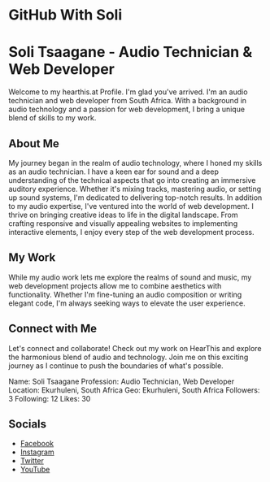 # GitHub With Soli

# Soli Tsaagane - Audio Technician & Web Developer

Welcome to my hearthis.at Profile. I'm glad you've arrived. I'm an audio technician and web developer from South Africa. With a background in audio technology and a passion for web development, I bring a unique blend of skills to my work.

## About Me
My journey began in the realm of audio technology, where I honed my skills as an audio technician. I have a keen ear for sound and a deep understanding of the technical aspects that go into creating an immersive auditory experience. Whether it's mixing tracks, mastering audio, or setting up sound systems, I'm dedicated to delivering top-notch results.
In addition to my audio expertise, I've ventured into the world of web development. I thrive on bringing creative ideas to life in the digital landscape. From crafting responsive and visually appealing websites to implementing interactive elements, I enjoy every step of the web development process.

## My Work
While my audio work lets me explore the realms of sound and music, my web development projects allow me to combine aesthetics with functionality. Whether I'm fine-tuning an audio composition or writing elegant code, I'm always seeking ways to elevate the user experience.

## Connect with Me
Let's connect and collaborate! Check out my work on HearThis and explore the harmonious blend of audio and technology. Join me on this exciting journey as I continue to push the boundaries of what's possible.

Name: Soli Tsaagane
Profession: Audio Technician, Web Developer
Location: Ekurhuleni, South Africa
Geo: Ekurhuleni, South Africa
Followers: 3
Following: 12
Likes: 30

## Socials
- [Facebook](https://www.facebook.com/soli.rsa)
- [Instagram](https://www.instagram.com/soli_rsa)
- [Twitter](https://www.twitter.com/soli_rsa)
- [YouTube](https://www.youtube.com/channel/UCwHY2KT-yxqkEUiaQgi7wNQ)
